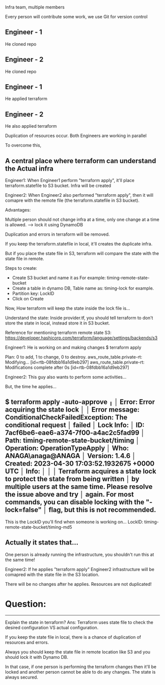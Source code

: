 Infra team, multiple members 

Every person will contribute some work, we use Git for version control

Engineer - 1
------------
He cloned repo


Engineer - 2
------------
He cloned repo


Engineer - 1
------------
He applied terraform


Engineer - 2
------------
He also applied terraform


Duplication of resources occur. Both Engineers are working in parallel

To overcome this,

A central place where terraform can understand the Actual infra
---------------------------------------------------------------

Engineer1: When Engineer1 perform "terraform apply", it'll place terraform.statefile to S3 bucket. Infra will be created

Engineer2: When Engineer2 also performed "terraform apply", then it will comapre with the remote file (the terraform.statefile in S3 bucket).



Advantages:

Multiple person should not change infra at a time, only one change at a time is allowed. --> lock it using DynamoDB

Duplication and errors in terraform will be removed.



If you keep the terraform.statefile in local, it'll creates the duplicate infra.

But if you place the state file in S3, terraform will compare the state with the state file in remote.



Steps to create:

- Create S3 bucket and name it as For example: timing-remote-state-bucket
- Create a table in dynamo DB, Table name as: timing-lock for example.
- Partition key: LockID
- Click on Create


Now, 
How terraform will keep the state inside the lock file is... 


Understand the state:
Inside provider.tf, you should tell terraform to don't store the state in local, instead store it in S3 bucket.

Reference for mentioning terraform remote state S3:
https://developer.hashicorp.com/terraform/language/settings/backends/s3





Engineer1: He is working on and making changes
$ terraform apply

Plan: 0 to add, 1 to change, 0 to destroy.
aws_route_table.private-rt: Modifying... [id=rtb-08fdbb16a1d9eb297]
aws_route_table.private-rt: Modifications complete after 0s [id=rtb-08fdbb16a1d9eb297]


Engineer2: This guy also wants to perform some activities...

But, the time he applies...

$ terraform apply -auto-approve
╷
│ Error: Error acquiring the state lock
│
│ Error message: ConditionalCheckFailedException: The conditional request
│ failed
│ Lock Info:
│   ID:        7acf6be6-eae6-a374-7f00-a4ac2c5fad99
│   Path:      timing-remote-state-bucket/timing
│   Operation: OperationTypeApply
│   Who:       ANAGA\anaga@ANAGA
│   Version:   1.4.6
│   Created:   2023-04-30 17:03:52.1932675 +0000 UTC
│   Info:
│
│
│ Terraform acquires a state lock to protect the state from being written
│ by multiple users at the same time. Please resolve the issue above and try
│ again. For most commands, you can disable locking with the "-lock=false"
│ flag, but this is not recommended.
----------------------------------------

This is the LockID you'll find when someone is working on...
LockID: timing-remote-state-bucket/timing-md5


Actually it states that...
--------------------------
One person is already running the infrastructure, you shouldn't run this at the same time! 



Engineer2: If he applies "terraform apply"
Engineer2 infrastructure will be comapred with the state file in the S3 location.

There will be no changes after he applies. Resources are not duplicated!



# Question:
-----------
Explain the state in terraform?
Ans: Terraform uses state file to check the desired configuration VS actual configuration.

If you keep the state file in local, there is a chance of duplication of resources and errors.

Always you should keep the state file in remote location like S3 and you should lock it with Dynamo DB. 

In that case, if one person is performing the terraform changes then it'll be locked and another person cannot be able to do any changes. The state is always secured.


